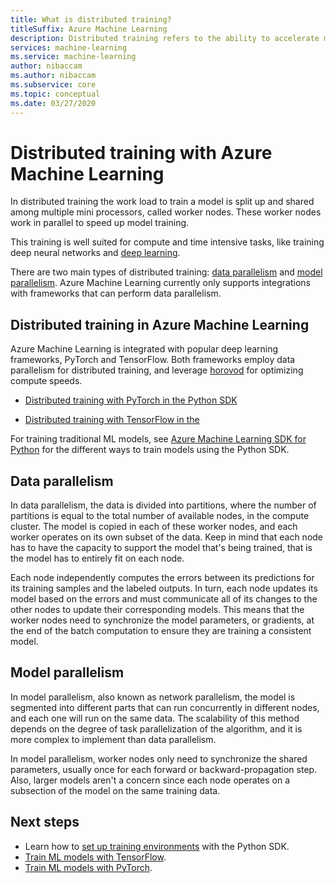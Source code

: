 ```yaml
---
title: What is distributed training?
titleSuffix: Azure Machine Learning
description: Distributed training refers to the ability to accelerate model training by sharing and parallelizing data loads and training tasks across multiple GPUs.
services: machine-learning
ms.service: machine-learning
author: nibaccam
ms.author: nibaccam
ms.subservice: core
ms.topic: conceptual
ms.date: 03/27/2020
---
```


# Distributed training with Azure Machine Learning

In distributed training the work load to train a model is split up and shared among multiple mini processors, called worker nodes. These worker nodes work in parallel to speed up model training. 

This training is well suited for compute and time intensive tasks, like training deep neural networks and [deep learning](concept-deep-learning-vs-machine-learning.md).

There are two main types of distributed training: [data parallelism](#data-parallelism) and [model parallelism](#model-parallelism). Azure Machine Learning currently only supports integrations with frameworks that can perform data parallelism.

## Distributed training in Azure Machine Learning

Azure Machine Learning is integrated with popular deep learning frameworks, PyTorch and TensorFlow. Both frameworks employ data parallelism for distributed training, and leverage [horovod](https://horovod.readthedocs.io/en/latest/summary_include.html) for optimizing compute speeds. 

* [Distributed training with PyTorch in the Python SDK](how-to-train-pytorch.md#distributed-training)

* [Distributed training with TensorFlow in the ](how-to-train-tensorflow.md#distributed-training)

For training traditional ML models, see [Azure Machine Learning SDK for Python](concept-train-machine-learning-model.md#python-sdk) for the different ways to train models using the Python SDK.

## Data parallelism

In data parallelism, the data is divided into partitions, where the number of partitions is equal to the total number of available nodes, in the compute cluster. The model is copied in each of these worker nodes, and each worker operates on its own subset of the data. Keep in mind that each node has to have the capacity to support the model that's being trained, that is the model has to entirely fit on each node.

Each node independently computes the errors between its predictions for its training samples and the labeled outputs. In turn, each node updates its model based on the errors and must communicate all of its changes to the other nodes to update their corresponding models. This means that the worker nodes need to synchronize the model parameters, or gradients, at the end of the batch computation to ensure they are training a consistent model. 

## Model parallelism

In model parallelism, also known as network parallelism, the model is segmented into different parts that can run concurrently in different nodes, and each one will run on the same data. The scalability of this method depends on the degree of task parallelization of the algorithm, and it is more complex to implement than data parallelism. 

In model parallelism, worker nodes only need to synchronize the shared parameters, usually once for each forward or backward-propagation step. Also, larger models aren't a concern since each node operates on a subsection of the model on the same training data.

## Next steps

* Learn how to [set up training environments](how-to-set-up-training-targets.md) with the Python SDK.
* [Train ML models with TensorFlow](how-to-train-tensorflow.md).
* [Train ML models with PyTorch](how-to-train-pytorch.md). 
